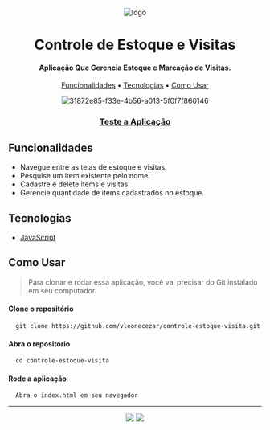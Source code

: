 <div align="center">
  
![logo](https://user-images.githubusercontent.com/76831929/171311555-e4b550c0-d1c5-4819-96eb-ee89cb945531.png)
  
# Controle de Estoque e Visitas

#### Aplicação Que Gerencia Estoque e Marcação de Visitas.

[Funcionalidades](#funcionalidades) • [Tecnologias](#tecnologias) • [Como Usar](#como-usar)
  
![31872e85-f33e-4b56-a013-5f0f7f860146](https://user-images.githubusercontent.com/76831929/171313261-98c7364e-f05b-4cc4-8b1f-07b3aff45205.png)

### [Teste a Aplicação](https://vleonecezar.github.io/controle-estoque-visita/)

</div>

## Funcionalidades

- Navegue entre as telas de estoque e visitas.
- Pesquise um item existente pelo nome.
- Cadastre e delete items e visitas.
- Gerencie quantidade de items cadastrados no estoque.

## Tecnologias

- [JavaScript](https://www.w3schools.com/js/default.asp)

## Como Usar

> Para clonar e rodar essa aplicação, você vai precisar do Git instalado em seu computador.

#### Clone o repositório

```
  git clone https://github.com/vleonecezar/controle-estoque-visita.git
```

#### Abra o repositório

```
  cd controle-estoque-visita
```

#### Rode a aplicação

```
  Abra o index.html em seu navegador
```

<hr />
<div align="center">
<a href="https://www.linkedin.com/in/vitor-leone-cezar/" target="_blank"><img src="https://img.shields.io/badge/-LinkedIn-%230077B5?style=for-the-badge&logo=linkedin&logoColor=white" target="_blank"></a>
<a href="https://instagram.com/vitorleonevt" target="_blank"><img src="https://img.shields.io/badge/-Instagram-%23E4405F?style=for-the-badge&logo=instagram&logoColor=white" target="_blank"></a>
</div>
